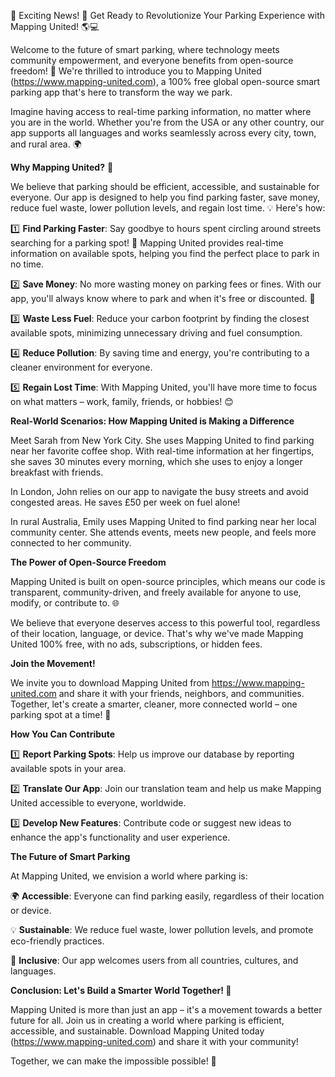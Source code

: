 🚨 Exciting News! 🚨 Get Ready to Revolutionize Your Parking Experience with Mapping United! 🌎💻

Welcome to the future of smart parking, where technology meets community empowerment, and everyone benefits from open-source freedom! 🌟 We're thrilled to introduce you to Mapping United (https://www.mapping-united.com), a 100% free global open-source smart parking app that's here to transform the way we park.

Imagine having access to real-time parking information, no matter where you are in the world. Whether you're from the USA or any other country, our app supports all languages and works seamlessly across every city, town, and rural area. 🌍

**Why Mapping United?** 🤔

We believe that parking should be efficient, accessible, and sustainable for everyone. Our app is designed to help you find parking faster, save money, reduce fuel waste, lower pollution levels, and regain lost time. 💡 Here's how:

1️⃣ **Find Parking Faster**: Say goodbye to hours spent circling around streets searching for a parking spot! 🚗 Mapping United provides real-time information on available spots, helping you find the perfect place to park in no time.

2️⃣ **Save Money**: No more wasting money on parking fees or fines. With our app, you'll always know where to park and when it's free or discounted. 💸

3️⃣ **Waste Less Fuel**: Reduce your carbon footprint by finding the closest available spots, minimizing unnecessary driving and fuel consumption.

4️⃣ **Reduce Pollution**: By saving time and energy, you're contributing to a cleaner environment for everyone.

5️⃣ **Regain Lost Time**: With Mapping United, you'll have more time to focus on what matters – work, family, friends, or hobbies! 😊

**Real-World Scenarios: How Mapping United is Making a Difference**

Meet Sarah from New York City. She uses Mapping United to find parking near her favorite coffee shop. With real-time information at her fingertips, she saves 30 minutes every morning, which she uses to enjoy a longer breakfast with friends.

In London, John relies on our app to navigate the busy streets and avoid congested areas. He saves £50 per week on fuel alone!

In rural Australia, Emily uses Mapping United to find parking near her local community center. She attends events, meets new people, and feels more connected to her community.

**The Power of Open-Source Freedom**

Mapping United is built on open-source principles, which means our code is transparent, community-driven, and freely available for anyone to use, modify, or contribute to. 🌐

We believe that everyone deserves access to this powerful tool, regardless of their location, language, or device. That's why we've made Mapping United 100% free, with no ads, subscriptions, or hidden fees.

**Join the Movement!**

We invite you to download Mapping United from https://www.mapping-united.com and share it with your friends, neighbors, and communities. Together, let's create a smarter, cleaner, more connected world – one parking spot at a time! 🌟

**How You Can Contribute**

1️⃣ **Report Parking Spots**: Help us improve our database by reporting available spots in your area.

2️⃣ **Translate Our App**: Join our translation team and help us make Mapping United accessible to everyone, worldwide.

3️⃣ **Develop New Features**: Contribute code or suggest new ideas to enhance the app's functionality and user experience.

**The Future of Smart Parking**

At Mapping United, we envision a world where parking is:

🌍 **Accessible**: Everyone can find parking easily, regardless of their location or device.

💡 **Sustainable**: We reduce fuel waste, lower pollution levels, and promote eco-friendly practices.

🌟 **Inclusive**: Our app welcomes users from all countries, cultures, and languages.

**Conclusion: Let's Build a Smarter World Together! 🚀**

Mapping United is more than just an app – it's a movement towards a better future for all. Join us in creating a world where parking is efficient, accessible, and sustainable. Download Mapping United today (https://www.mapping-united.com) and share it with your community!

Together, we can make the impossible possible! 🌟